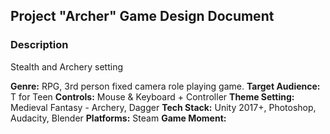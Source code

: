 ## Project "Archer" Game Design Document
### Description
Stealth and Archery setting

**Genre:** RPG, 3rd person fixed camera role playing game.
**Target Audience:** T for Teen
**Controls:** Mouse & Keyboard + Controller
**Theme Setting:** Medieval Fantasy - Archery, Dagger
**Tech Stack:** Unity 2017+, Photoshop, Audacity, Blender
**Platforms:** Steam
**Game Moment:** 
<!--stackedit_data:
eyJoaXN0b3J5IjpbLTc3ODM5NjYyNV19
-->
